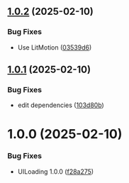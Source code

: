 ## [1.0.2](https://github.com/Unity-UPM-Packages/Unity-UI/compare/v1.0.1...v1.0.2) (2025-02-10)


### Bug Fixes

* Use LitMotion ([03539d6](https://github.com/Unity-UPM-Packages/Unity-UI/commit/03539d66500172ecd1fe0fdf338a48e0655f7725))

## [1.0.1](https://github.com/Unity-UPM-Packages/Unity-UI/compare/v1.0.0...v1.0.1) (2025-02-10)


### Bug Fixes

* edit dependencies ([103d80b](https://github.com/Unity-UPM-Packages/Unity-UI/commit/103d80b15753cb16fa28ef294f73029b76957461))

# 1.0.0 (2025-02-10)


### Bug Fixes

* UILoading 1.0.0 ([f28a275](https://github.com/Unity-UPM-Packages/Unity-UI/commit/f28a275e38c4b92d2c83d1d16353937248bb4fd0))
